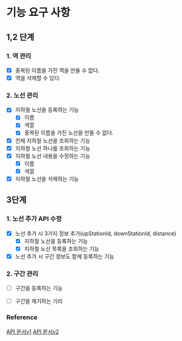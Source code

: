 # 기능 요구 사항

## 1,2 단계
### 1. 역 관리

- [x] 중복된 이름을 가진 역을 만들 수 없다.
- [x] 역을 삭제할 수 있다.

### 2. 노선 관리

- [x] 지하철 노선을 등록하는 기능
  - [x] 이름
  - [x] 색깔
  - [x] 중복된 이름을 가진 노선을 만들 수 없다.
- [x] 전체 지하철 노선을 조회하는 기능
- [x] 지하철 노선 하나를 조회하는 기능
- [x] 지하철 노선 내용을 수정하는 기능 
  - [x] 이름
  - [x] 색깔
- [x] 지하철 노선을 삭제하는 기능

## 3단계
### 1. 노선 추가 API 수정

- [x] 노선 추가 시 3가지 정보 추가(upStationId, downStationId, distance)
  - [x] 지하철 노선을 등록하는 기능
  - [x] 지하철 노선 목록을 조회하는 기능
- [x] 노선 추가 시 구간 정보도 함께 등록하는 기능

### 2. 구간 관리
- [ ] 구간을 등록하는 기능
- [ ] 구간을 제거하는 기리



### Reference

 [API 문서v1](https://techcourse-storage.s3.ap-northeast-2.amazonaws.com/d5c93e187919493da3280be44de0f17f#Line)
 [API 문서v2](https://techcourse-storage.s3.ap-northeast-2.amazonaws.com/c682be69ae4e412c9e3905a59ef7b7ed#Line)





